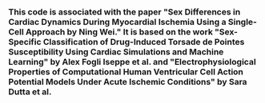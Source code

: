 ### This code is associated with the paper "Sex Differences in Cardiac Dynamics During Myocardial Ischemia Using a Single-Cell Approach by Ning Wei." It is based on the work "Sex-Specific Classification of Drug-Induced Torsade de Pointes Susceptibility Using Cardiac Simulations and Machine Learning" by Alex Fogli Iseppe et al. and "Electrophysiological Properties of Computational Human Ventricular Cell Action Potential Models Under Acute Ischemic Conditions" by Sara Dutta et al. 
